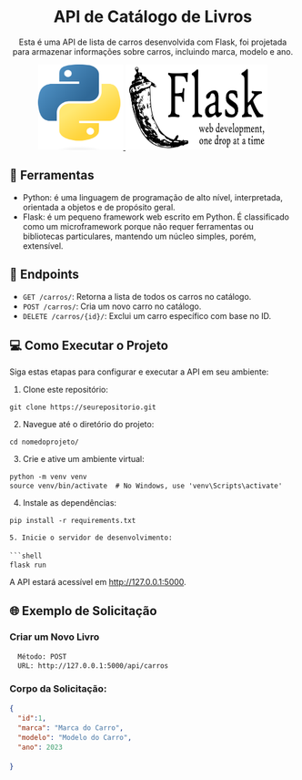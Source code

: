 <h1 align='center'> API de Catálogo de Livros </h1>

<p align='center'>Esta é uma API de lista de carros desenvolvida com Flask, foi projetada para armazenar informações sobre carros, incluindo marca, modelo e ano.</p>

<div align='center'>
  <a href="https://www.python.org/" target="_blank">
      <img src="./img/Python-logo.png" width="150" height="150" />
  </a>

  <a href="https://flask.palletsprojects.com/en/3.0.x/" target="_blank">
      <img src="./img/Flask-logo.png" width="250" height="150" />
  </a>
</div>

## 🔧 Ferramentas

-   Python: é uma linguagem de programação de alto nível, interpretada, orientada a objetos e de propósito geral.
-   Flask: é um pequeno framework web escrito em Python. É classificado como um microframework porque não requer ferramentas ou bibliotecas particulares, mantendo um núcleo simples, porém, extensível.

## 📍 Endpoints

- `GET /carros/`: Retorna a lista de todos os carros no catálogo.
- `POST /carros/`: Cria um novo carro no catálogo.
- `DELETE /carros/{id}/`: Exclui um carro específico com base no ID.

## 💻 Como Executar o Projeto

Siga estas etapas para configurar e executar a API em seu ambiente:

1. Clone este repositório:

  ```shell
  git clone https://seurepositorio.git
  ```
2. Navegue até o diretório do projeto:

  ```shell
  cd nomedoprojeto/
  ```
3. Crie e ative um ambiente virtual:

  ```shell
  python -m venv venv
  source venv/bin/activate  # No Windows, use 'venv\Scripts\activate'
  ```
4. Instale as dependências:

  ```shell
  pip install -r requirements.txt
  ```

  ```
5. Inicie o servidor de desenvolvimento:

  ```shell
  flask run
  ```

A API estará acessível em http://127.0.0.1:5000.

## 🌐 Exemplo de Solicitação

### Criar um Novo Livro

      Método: POST
      URL: http://127.0.0.1:5000/api/carros

### Corpo da Solicitação:

```json
{
  "id":1,
  "marca": "Marca do Carro",
  "modelo": "Modelo do Carro",
  "ano": 2023

}
```
